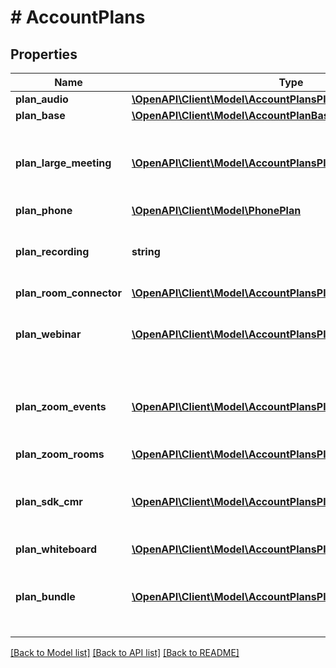 # # AccountPlans

## Properties

Name | Type | Description | Notes
------------ | ------------- | ------------- | -------------
**plan_audio** | [**\OpenAPI\Client\Model\AccountPlansPlanAudio**](AccountPlansPlanAudio.md) |  | [optional]
**plan_base** | [**\OpenAPI\Client\Model\AccountPlanBaseRequired**](AccountPlanBaseRequired.md) |  |
**plan_large_meeting** | [**\OpenAPI\Client\Model\AccountPlansPlanLargeMeetingInner[]**](AccountPlansPlanLargeMeetingInner.md) | Information about the account&#39;s Large Meeting plan. | [optional]
**plan_phone** | [**\OpenAPI\Client\Model\PhonePlan**](PhonePlan.md) |  | [optional]
**plan_recording** | **string** | The account&#39;s [Cloud Recording plan](https://marketplace.zoom.us/docs/api-reference/other-references/plans#cloud-recording-plans). | [optional]
**plan_room_connector** | [**\OpenAPI\Client\Model\AccountPlansPlanRoomConnectorInner[]**](AccountPlansPlanRoomConnectorInner.md) |  | [optional]
**plan_webinar** | [**\OpenAPI\Client\Model\AccountPlansPlanWebinarInner[]**](AccountPlansPlanWebinarInner.md) | Information about the account&#39;s Webinar plan. | [optional]
**plan_zoom_events** | [**\OpenAPI\Client\Model\AccountPlansPlanZoomEventsInner[]**](AccountPlansPlanZoomEventsInner.md) | Information about the account&#39;s Zoom Events plan. | [optional]
**plan_zoom_rooms** | [**\OpenAPI\Client\Model\AccountPlansPlanZoomRooms**](AccountPlansPlanZoomRooms.md) |  | [optional]
**plan_sdk_cmr** | [**\OpenAPI\Client\Model\AccountPlansPlanSdkCmrInner[]**](AccountPlansPlanSdkCmrInner.md) | Information about the account&#39;s Zoom Video SDK plan. | [optional]
**plan_whiteboard** | [**\OpenAPI\Client\Model\AccountPlansPlanWhiteboard**](AccountPlansPlanWhiteboard.md) |  | [optional]
**plan_bundle** | [**\OpenAPI\Client\Model\AccountPlansPlanBundleInner[]**](AccountPlansPlanBundleInner.md) | Information about the account&#39;s Zoom Bundle plan. | [optional]

[[Back to Model list]](../../README.md#models) [[Back to API list]](../../README.md#endpoints) [[Back to README]](../../README.md)
